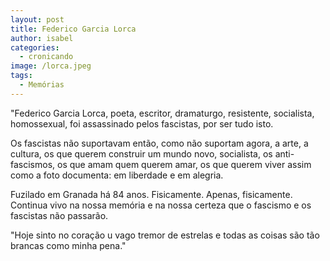 ```yaml
---
layout: post
title: Federico Garcia Lorca
author: isabel
categories:
  - cronicando
image: /lorca.jpeg
tags:
  - Memórias
---
```

"Federico Garcia Lorca, poeta, escritor, dramaturgo, resistente, socialista, homossexual, foi assassinado pelos fascistas, por ser tudo isto.

Os fascistas não suportavam então, como não suportam agora, a arte, a cultura, os que querem construir um mundo novo, socialista, os anti-fascismos, os que amam quem querem amar, os que querem viver assim como a foto documenta: em liberdade e em alegria.

Fuzilado em Granada há 84 anos. Fisicamente. Apenas, fisicamente. Continua vivo na nossa memória e na nossa certeza que o fascismo e os fascistas não passarão.

"Hoje sinto no coração u vago tremor de estrelas e todas as coisas são tão brancas como minha pena."<br><br>
